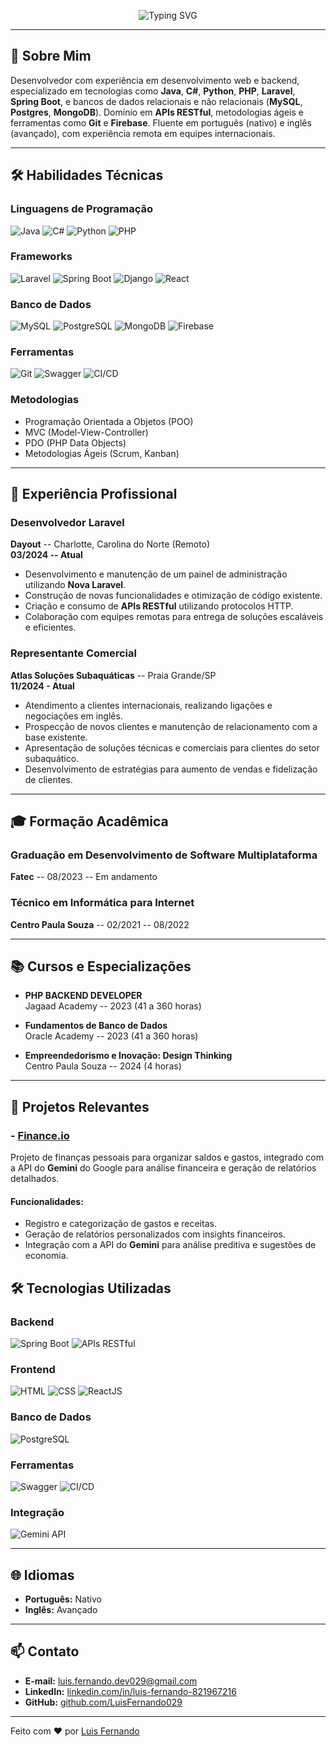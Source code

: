 <p align="center">
  <img src="https://readme-typing-svg.demolab.com?font=Fira+Code&pause=1000&color=6A5ACD&width=435&lines=✨+Olá,+eu+sou+Luis+Fernando!+✨;💻+Engenheiro+De+Software;🚀+Apaixonado+por+Tecnologia+e+Inovação" alt="Typing SVG" />
</p>

---

## 🌟 **Sobre Mim**

Desenvolvedor com experiência em desenvolvimento web e backend, especializado em tecnologias como **Java**, **C#**, **Python**, **PHP**, **Laravel**, **Spring Boot**, e bancos de dados relacionais e não relacionais (**MySQL**, **Postgres**, **MongoDB**). Domínio em **APIs RESTful**, metodologias ágeis e ferramentas como **Git** e **Firebase**. Fluente em português (nativo) e inglês (avançado), com experiência remota em equipes internacionais.

---

## 🛠️ **Habilidades Técnicas**

### Linguagens de Programação
![Java](https://img.shields.io/badge/Java-ED8B00?style=for-the-badge&logo=openjdk&logoColor=white)
![C#](https://img.shields.io/badge/C%23-239120?style=for-the-badge&logo=c-sharp&logoColor=white)
![Python](https://img.shields.io/badge/Python-3776AB?style=for-the-badge&logo=python&logoColor=white)
![PHP](https://img.shields.io/badge/PHP-777BB4?style=for-the-badge&logo=php&logoColor=white)

### Frameworks
![Laravel](https://img.shields.io/badge/Laravel-FF2D20?style=for-the-badge&logo=laravel&logoColor=white)
![Spring Boot](https://img.shields.io/badge/Spring_Boot-6DB33F?style=for-the-badge&logo=spring-boot&logoColor=white)
![Django](https://img.shields.io/badge/Django-092E20?style=for-the-badge&logo=django&logoColor=white)
![React](https://img.shields.io/badge/React-61DAFB?style=for-the-badge&logo=react&logoColor=black)

### Banco de Dados
![MySQL](https://img.shields.io/badge/MySQL-4479A1?style=for-the-badge&logo=mysql&logoColor=white)
![PostgreSQL](https://img.shields.io/badge/PostgreSQL-4169E1?style=for-the-badge&logo=postgresql&logoColor=white)
![MongoDB](https://img.shields.io/badge/MongoDB-47A248?style=for-the-badge&logo=mongodb&logoColor=white)
![Firebase](https://img.shields.io/badge/Firebase-FFCA28?style=for-the-badge&logo=firebase&logoColor=black)

### Ferramentas
![Git](https://img.shields.io/badge/Git-F05032?style=for-the-badge&logo=git&logoColor=white)
![Swagger](https://img.shields.io/badge/Swagger-85EA2D?style=for-the-badge&logo=swagger&logoColor=black)
![CI/CD](https://img.shields.io/badge/CI/CD-000000?style=for-the-badge&logo=github-actions&logoColor=white)

### Metodologias
- Programação Orientada a Objetos (POO)
- MVC (Model-View-Controller)
- PDO (PHP Data Objects)
- Metodologias Ágeis (Scrum, Kanban)

---

## 💼 **Experiência Profissional**

### **Desenvolvedor Laravel**  
**Dayout** -- Charlotte, Carolina do Norte (Remoto)  
**03/2024 -- Atual**  
- Desenvolvimento e manutenção de um painel de administração utilizando **Nova Laravel**.
- Construção de novas funcionalidades e otimização de código existente.
- Criação e consumo de **APIs RESTful** utilizando protocolos HTTP.
- Colaboração com equipes remotas para entrega de soluções escaláveis e eficientes.

### **Representante Comercial**  
**Atlas Soluções Subaquáticas** -- Praia Grande/SP  
**11/2024 - Atual**  
- Atendimento a clientes internacionais, realizando ligações e negociações em inglês.
- Prospecção de novos clientes e manutenção de relacionamento com a base existente.
- Apresentação de soluções técnicas e comerciais para clientes do setor subaquático.
- Desenvolvimento de estratégias para aumento de vendas e fidelização de clientes.

---

## 🎓 **Formação Acadêmica**

### **Graduação em Desenvolvimento de Software Multiplataforma**  
**Fatec** -- 08/2023 -- Em andamento  

### **Técnico em Informática para Internet**  
**Centro Paula Souza** -- 02/2021 -- 08/2022  

---

## 📚 **Cursos e Especializações**

- **PHP BACKEND DEVELOPER**  
  Jagaad Academy -- 2023 (41 a 360 horas)  

- **Fundamentos de Banco de Dados**  
  Oracle Academy -- 2023 (41 a 360 horas)  

- **Empreendedorismo e Inovação: Design Thinking**  
  Centro Paula Souza -- 2024 (4 horas)  

---

## 🚀 **Projetos Relevantes**

### - **[Finance.io](https://github.com/LuisFernando029/finance.io)**  
Projeto de finanças pessoais para organizar saldos e gastos, integrado com a API do **Gemini** do Google para análise financeira e geração de relatórios detalhados.  

#### Funcionalidades:
- Registro e categorização de gastos e receitas.
- Geração de relatórios personalizados com insights financeiros.
- Integração com a API do **Gemini** para análise preditiva e sugestões de economia.

## 🛠️ **Tecnologias Utilizadas**

### **Backend**
![Spring Boot](https://img.shields.io/badge/Spring_Boot-6DB33F?style=for-the-badge&logo=spring-boot&logoColor=white)
![APIs RESTful](https://img.shields.io/badge/APIs_RESTful-000000?style=for-the-badge&logo=rest&logoColor=white)

### **Frontend**
![HTML](https://img.shields.io/badge/HTML-E34F26?style=for-the-badge&logo=html5&logoColor=white)
![CSS](https://img.shields.io/badge/CSS-1572B6?style=for-the-badge&logo=css3&logoColor=white)
![ReactJS](https://img.shields.io/badge/React-61DAFB?style=for-the-badge&logo=react&logoColor=black)

### **Banco de Dados**
![PostgreSQL](https://img.shields.io/badge/PostgreSQL-4169E1?style=for-the-badge&logo=postgresql&logoColor=white)

### **Ferramentas**
![Swagger](https://img.shields.io/badge/Swagger-85EA2D?style=for-the-badge&logo=swagger&logoColor=black)
![CI/CD](https://img.shields.io/badge/CI/CD-000000?style=for-the-badge&logo=github-actions&logoColor=white)

### **Integração**
![Gemini API](https://img.shields.io/badge/Gemini_API-4285F4?style=for-the-badge&logo=google-cloud&logoColor=white)

---

## 🌐 **Idiomas**

- **Português:** Nativo  
- **Inglês:** Avançado  

---

## 📫 **Contato**

- **E-mail:** [luis.fernando.dev029@gmail.com](mailto:luis.fernando.dev029@gmail.com)  
- **LinkedIn:** [linkedin.com/in/luis-fernando-821967216](https://linkedin.com/in/luis-fernando-821967216)  
- **GitHub:** [github.com/LuisFernando029](https://github.com/LuisFernando029)
  
---

Feito com ❤️ por [Luis Fernando](https://github.com/LuisFernando029)  

